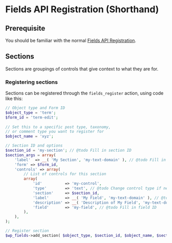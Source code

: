 # Fields API Registration (Shorthand)

## Prerequisite

You should be familiar with the normal [Fields API Registration](https://github.com/sc0ttkclark/wordpress-fields-api/blob/master/docs/registering-fields.md).

## Sections

Sections are groupings of controls that give context to what they are for.

### Registering sections

Sections can be registered through the `fields_register` action, using code like this:

```php
// Object type and Form ID
$object_type = 'term';
$form_id = 'term-edit';
	
// Set this to a specific post type, taxonomy,
// or comment type you want to register for
$object_name = 'xyz';

// Section ID and options
$section_id = 'my-section'; // @todo Fill in section ID
$section_args = array(
	'label'  => __( 'My Section', 'my-text-domain' ), // @todo Fill in section heading, update text domain
	'form' => $form_id,
	'controls' => array(
		// List of controls for this section
		array(
			'id'          => 'my-control',
			'type'        => 'text', // @todo Change control type if needed
			'section'     => $section_id,
			'label'       => __( 'My Field', 'my-text-domain' ), // @todo Fill in label, update text domain
			'description' => __( 'Description of My Field', 'my-text-domain' ), // @todo Fill in description, update text domain
			'field'       => 'my-field', // @todo Fill in field ID
		),
	),
);

// Register section
$wp_fields->add_section( $object_type, $section_id, $object_name, $section_args );
```
